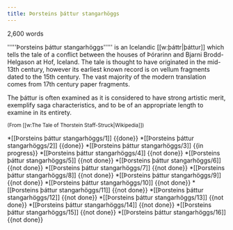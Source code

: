 ```yaml
---
title: Þorsteins þáttur stangarhöggs
---
```


2,600 words

'''''Þorsteins þáttur stangarhöggs''''' is an Icelandic [[w:þáttr|þáttur]] which tells the tale of a conflict between the houses of Þórarinn and Bjarni Brodd-Helgason at Hof, Iceland. The tale is thought to have originated in the mid-13th century, however its earliest known record is on vellum fragments dated to the 15th century. The vast majority of the modern translation comes from 17th century paper fragments.

The þáttur is often examined as it is considered to have strong artistic merit, exemplify saga characteristics, and to be of an appropriate length to examine in its entirety.

<small>(From [[w:The Tale of Thorstein Staff-Struck|Wikipedia]])</small>

*[[Þorsteins þáttur stangarhöggs/1]] {{done}}
*[[Þorsteins þáttur stangarhöggs/2]] {{done}}
*[[Þorsteins þáttur stangarhöggs/3]] {{in progress}}
*[[Þorsteins þáttur stangarhöggs/4]] {{not done}}
*[[Þorsteins þáttur stangarhöggs/5]] {{not done}}
*[[Þorsteins þáttur stangarhöggs/6]] {{not done}}
*[[Þorsteins þáttur stangarhöggs/7]] {{not done}}
*[[Þorsteins þáttur stangarhöggs/8]] {{not done}}
*[[Þorsteins þáttur stangarhöggs/9]] {{not done}}
*[[Þorsteins þáttur stangarhöggs/10]] {{not done}}
*[[Þorsteins þáttur stangarhöggs/11]] {{not done}}
*[[Þorsteins þáttur stangarhöggs/12]] {{not done}}
*[[Þorsteins þáttur stangarhöggs/13]] {{not done}}
*[[Þorsteins þáttur stangarhöggs/14]] {{not done}}
*[[Þorsteins þáttur stangarhöggs/15]] {{not done}}
*[[Þorsteins þáttur stangarhöggs/16]] {{not done}}

